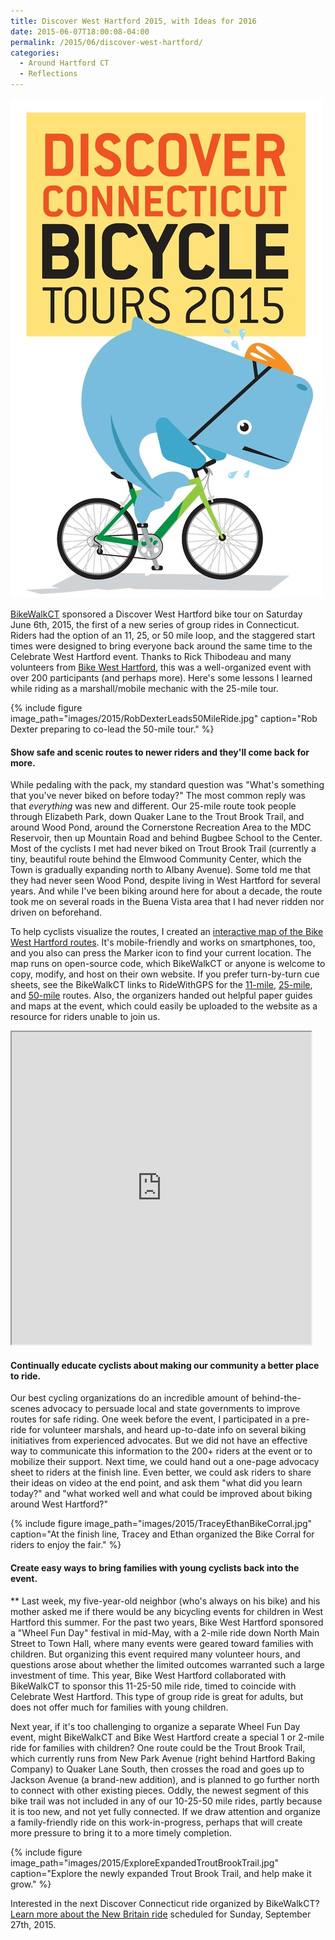 ```yaml
---
title: Discover West Hartford 2015, with Ideas for 2016
date: 2015-06-07T18:00:08-04:00
permalink: /2015/06/discover-west-hartford/
categories:
  - Around Hartford CT
  - Reflections
---
```

![DiscoverCT2015 logo](/images/2015/DiscoverCT2015.jpg)

[BikeWalkCT](http://www.bikewalkct.org/) sponsored a Discover West Hartford bike tour on Saturday June 6th, 2015, the first of a new series of group rides in Connecticut. Riders had the option of an 11, 25, or 50 mile loop, and the staggered start times were designed to bring everyone back around the same time to the Celebrate West Hartford event. Thanks to Rick Thibodeau and many volunteers from [Bike West Hartford](http://bikewesthartford.org), this was a well-organized event with over 200 participants (and perhaps more). Here's some lessons I learned while riding as a marshall/mobile mechanic with the 25-mile tour.

{% include figure image_path="images/2015/RobDexterLeads50MileRide.jpg" caption="Rob Dexter preparing to co-lead the 50-mile tour." %}

#### Show safe and scenic routes to newer riders and they'll come back for more.
While pedaling with the pack, my standard question was "What's something that you've never biked on before today?" The most common reply was that _everything_ was new and different. Our 25-mile route took people through Elizabeth Park, down Quaker Lane to the Trout Brook Trail, and around Wood Pond, around the Cornerstone Recreation Area to the MDC Reservoir, then up Mountain Road and behind Bugbee School to the Center. Most of the cyclists I met had never biked on Trout Brook Trail (currently a tiny, beautiful route behind the Elmwood Community Center, which the Town is gradually expanding north to Albany Avenue). Some told me that they had never seen Wood Pond, despite living in West Hartford for several years. And while I've been biking around here for about a decade, the route took me on several roads in the Buena Vista area that I had never ridden nor driven on beforehand.

To help cyclists visualize the routes, I created an [interactive map of the Bike West Hartford routes](https://jackdougherty.github.io/bikemapcode/westhartford2015.html). It's mobile-friendly and works on smartphones, too, and you also can press the Marker icon to find your current location. The map runs on open-source code, which BikeWalkCT or anyone is welcome to copy, modify, and host on their own website. If you prefer turn-by-turn cue sheets, see the BikeWalkCT links to RideWithGPS for the [11-mile](http://ridewithgps.com/routes/7750159), [25-mile](http://ridewithgps.com/routes/7750034), and [50-mile](http://ridewithgps.com/routes/7635802) routes. Also, the organizers handed out helpful paper guides and maps at the event, which could easily be uploaded to the website as a resource for riders unable to join us.

<iframe src="https://jackdougherty.github.io/bikemapcode/westhartford2015.html" width="95%" height="500px"></iframe>

#### Continually educate cyclists about making our community a better place to ride.
Our best cycling organizations do an incredible amount of behind-the-scenes advocacy to persuade local and state governments to improve routes for safe riding. One week before the event, I participated in a pre-ride for volunteer marshals, and heard up-to-date info on several biking initiatives from experienced advocates. But we did not have an effective way to communicate this information to the 200+ riders at the event or to mobilize their support. Next time, we could hand out a one-page advocacy sheet to riders at the finish line. Even better, we could ask riders to share their ideas on video at the end point, and ask them "what did you learn today?" and "what worked well and what could be improved about biking around West Hartford?"

{% include figure image_path="images/2015/TraceyEthanBikeCorral.jpg" caption="At the finish line, Tracey and Ethan organized the Bike Corral for riders to enjoy the fair." %}

#### Create easy ways to bring families with young cyclists back into the event.  
** Last week, my five-year-old neighbor (who's always on his bike) and his mother asked me if there would be any bicycling events for children in West Hartford this summer. For the past two years, Bike West Hartford sponsored a "Wheel Fun Day" festival in mid-May, with a 2-mile ride down North Main Street to Town Hall, where many events were geared toward families with children. But organizing this event required many volunteer hours, and questions arose about whether the limited outcomes warranted such a large investment of time. This year, Bike West Hartford collaborated with BikeWalkCT to sponsor this 11-25-50 mile ride, timed to coincide with Celebrate West Hartford. This type of group ride is great for adults, but does not offer much for families with young children.

Next year, if it's too challenging to organize a separate Wheel Fun Day event, might BikeWalkCT and Bike West Hartford create a special 1 or 2-mile ride for families with children? One route could be the Trout Brook Trail, which currently runs from New Park Avenue (right behind Hartford Baking Company) to Quaker Lane South, then crosses the road and goes up to Jackson Avenue (a brand-new addition), and is planned to go further north to connect with other existing pieces. Oddly, the newest segment of this bike trail was not included in any of our 10-25-50 mile rides, partly because it is too new, and not yet fully connected. If we draw attention and organize a family-friendly ride on this work-in-progress, perhaps that will create more pressure to bring it to a more timely completion.

{% include figure image_path="images/2015/ExploreExpandedTroutBrookTrail.jpg" caption="Explore the newly expanded Trout Brook Trail, and help make it grow." %}

Interested in the next Discover Connecticut ride organized by BikeWalkCT? [Learn more about the New Britain ride](http://www.bikewalkct.org/discover-ct-ride-series.html) scheduled for Sunday, September 27th, 2015.
